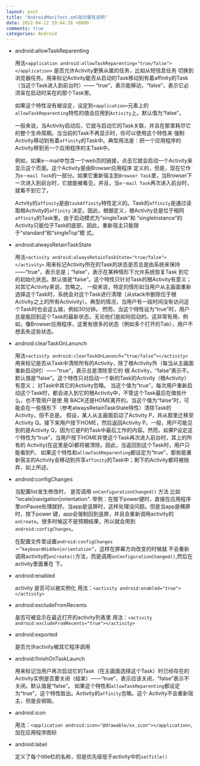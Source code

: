 ```yaml
---
layout: post
title: "AndroidManifest.xml部分属性说明"
date: 2012-04-12 19:44:38 +0800
comments: true
categories: Android
---
```

- android:allowTaskReparenting

    用法`<application android:allowTaskReparenting="true/false"></application>`
    是否允许Activity更换从属的任务，比如从短信息任务 切换到浏览器任务。用来标记Activity能否从启动的Task移动到有着affinity的Task（当这个Task进入到前台时）—— “true”，表示能移动，“false”，表示它必须呆在启动时呆在的那个Task里。

    如果这个特性没有被设定，设定到`<application>`元素上的`allowTaskReparenting`特性的值会应用到`Activity`上。默认值为“false”。

    一般来说，当Activity启动后，它就与启动它的Task关联，并且在那里耗尽它的整个生命周期。当当前的Task不再显示时，你可以使用这个特性来 强制Activity移动到有着`affinity`的Task中。典型用法是：把一个应用程序的Activity移到另一个应用程序的主Task中。

    例如，如果e－mail中包含一个web页的链接，点击它就会启动一个Activity来显示这个页面。这个Activity是由Browser应用程序 定义的，但是，现在它作为`e－mail Task`的一部分。如果它重新宿主到`Browser Task`里，当Browser下一次进入到前台时，它就能被看见，并且，当`e－mail Task`再次进入前台时，就看不到它了。

    Actvity的`affinity`是由`taskAffinity`特性定义的。Task的`affinity`是通过读取根Activity的`affinity` 决定。因此，根据定义，根Activity总是位于相同`affinity`的Task里。由于启动模式为“singleTask”和 “singleInstance”的Activity只能位于Task的底部，因此，重新宿主只能限于“standard”和“singleTop”模 式。

- android:alwaysRetainTaskState

    用法`<activity android:alwaysRetainTaskState="true/false"></activity>`
    用来标记Activity所在的Task的状态是否总是由系统来保持——“true”，表示总是；“false”，表示在某种情形下允许系统恢复Task 到它的初始化状态。默认值是“false”。这个特性只针对Task的根Activity有意义；对其它Activity来说，忽略之。
    一般来说，特定的情形如当用户从主画面重新选择这个Task时，系统会对这个Task进行清理（从stack中删除位于根Activity之上的所有Activivity）。典型的情况，当用户有一段时间没有访问这个Task时也会这么做，例如30分钟。
    然而，当这个特性设为“true”时，用户总是能回到这个Task的最新状态，无论他们是如何启动的。这非常有用，例如，像Browser应用程序，这里有很多的状态（例如多个打开的Tab），用户不想丢失这些状态。

- android:clearTaskOnLanunch

     用法`<activity android:clearTaskOnLanunch=”true/false”></activity>`
     用来标记是否从Task中清除所有的Activity，除了根Activity外（每当从主画面重新启动时）——“true”，表示总是清除至它的 根 Activity，“false”表示不。默认值是“false”。这个特性只对启动一个新的Task的Activity（根Activity）有意义； 对Task中其它的Activity忽略。
     当这个值为“true”，每次用户重新启动这个Task时，都会进入到它的根Activity中，不管这个Task最后在做些什么，也不管用户是使 用 BACK还是HOME离开的。当这个值为“false”时，可能会在一些情形下（参考alwaysRetainTaskState特性）清除Task的 Activity，但不总是。
     假设，某人从主画面启动了Activity P，并从那里迁移至Activity Q。接下来用户按下HOME，然后返回Activity P。一般，用户可能见到的是Activity Q，因为它是P的Task中最后工作的内容。然而，如果P设定这个特性为“true”，当用户按下HOME并使这个Task再次进入前台时，其上的所有的 Activity(在这里是Q)都将被清除。因此，当返回到这个Task时，用户只能看到P。
    如果这个特性和`allowTaskReparenting`都设定为“true”，那些能重新宿主的Activity会移动到共享`affinity`的Task中；剩下的Activity都将被抛弃，如上所述。

- android:configChanges

    当配置list发生修改时， 是否调用 `onConfigurationChanged()` 方法 比如 "locale|navigation|orientation".
    举例：在按下power键时，直接在应用程序里onPause处理就好。当app是竖屏时，这样处理没问题。但是当app是横屏时，按下power 键，app会强制回到竖屏，并且会重新调用activity的`onCreate`。很多时候这不是预期结果，所以就会用到 `android:configChanges`。

    在配置文件里设置`android:configChanges＝”keyboardHidden|orientation”`，这样在屏幕方向改变的时候就 不会重新调用activity的`onCreate()`方法，而是调用`onConfigurationChanged()`,然后在activity里面重在 下。

- android:enabled
    
    activity 是否可以被实例化
    用法：`<activity android:enabled="true"></activity>`

- android:excludeFromRecents

    是否可被显示在最近打开的activity列表里
    用法：`<activity android:excludeFromRecents="true"></activity>`

- android:exported

    是否允许activity被其它程序调用

- android:finishOnTaskLaunch

    用来标记当用户再次启动它的Task（在主画面选择这个Task）时已经存在的Activity实例是否要关闭（结束）——“true”，表示应该关闭，“false”表示不关闭。默认值是“false”。
    如果这个特性和`allowTaskReparenting`都设定为“true”，这个特性胜出。Activity的`affinity`忽略。这个 Activity不会重新宿主，但是会销毁。

- android.icon
  
    用法：`<application android:icon="@drawable/xx_icon"></application>`,加在应用程序图标

- android:label
  
    定义了每个title栏的名称，但是优先级低于activity中的`setTitle()`